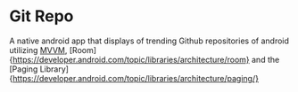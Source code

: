# Git Repo
A native android app that displays of trending Github repositories of android utilizing [MVVM](https://en.wikipedia.org/wiki/Model%E2%80%93view%E2%80%93viewmodel), [Room]{https://developer.android.com/topic/libraries/architecture/room} and the [Paging Library]{https://developer.android.com/topic/libraries/architecture/paging/}
